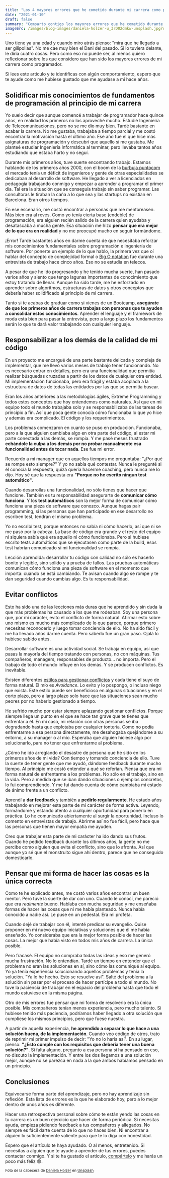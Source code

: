 ```yaml
---
title: "Los 4 mayores errores que he cometido durante mi carrera como programador"
date: "2021-01-10"
draft: false
summary: "Comparto contigo los mayores errores que he cometido durante mis quince años de carrera como programador y qué he aprendido de ellos."
imageSrc: /images/blog-images/daniela-holzer-u_3rD02dmkw-unsplash.jpg?q=1
---
```


Uno tiene ya una edad y cuando miro atrás pienso: "mira que he llegado a ser gilipollas". No me cae muy bien el Dani del pasado. Si lo tuviera delante, le diría cuatro cosas. Pero como eso no puede ser, al menos quiero reflexionar sobre los que considero que han sido los mayores errores de mi carrera como programador.

Si lees este artículo y te identificas con algún comportamiento, espero que te ayude como me hubiese gustado que me ayudase a mí hace años.

## Solidificar mis conocimientos de fundamentos de programación al principio de mi carrera

Yo suelo decir que aunque comencé a trabajar de programador hace quince años, en realidad los primeros no los aproveché mucho. Estudié Ingeniería de Telecomunicaciones, pero no se me dio muy bien. Tardé bastante en acabar la carrera. No me gustaba, trabajaba a tiempo parcial y me costó encontrar la motivación hasta el último año. Ese año fue el que hice más asignaturas de programación y descubrí que aquello sí me gustaba. Me planteé estudiar Ingeniería Informática al terminar, pero llevaba tantos años estudiando que estaba harto y no seguí.

Durante mis primeros años, tuve suerte encontrando trabajo. Estamos hablando de los primeros años 2000, con el boom de la [burbuja puntocom](https://es.wikipedia.org/wiki/Burbuja_puntocom) el mercado tenía un déficit de ingenieros y gente de otras especialidades se dedicaban al desarrollo de software. He llegado a ver a licenciados en pedagogía trabajando conmigo y empezar a aprender a programar el primer día. Tal era la situación que se conseguía trabajo sin saber programar. Las consultoras le tiraban la caña a lo que sea y las startups no existían en Barcelona. Eran otros tiempos.

En ese escenario, me costó encontrar a personas que me mentoreasen. Más bien era al revés. Como yo tenía cierta base (endeble) de programación, era alguien recién salido de la carrera quien ayudaba y desatascaba a mucha gente. Esa situación me hizo **pensar que era mejor de lo que era en realidad** y no me preocupé mucho en seguir formándome.

¡Error! Tardé bastantes años en darme cuenta de que necesitaba reforzar mis conocimientos fundamentales sobre programación e ingeniería de software. Por ponerte un ejemplo de lo que hablo, la primera vez que oí hablar del concepto de complejidad formal o [Big O notation](https://en.wikipedia.org/wiki/Big_O_notation) fue durante una entrevista de trabajo hace cinco años. Eso no se estudia en telecos.

A pesar de que he ido progresando y he tenido mucha suerte, han pasado varios años y siento que tengo lagunas importantes de conocimiento que estoy tratando de llenar. Aunque ha sido tarde, me he esforzado en aprender sobre algoritmos, estructuras de datos y otros conceptos que debería haber solidificado al principio de mi carrera.

Tanto si te acabas de graduar como si vienes de un Bootcamp, **asegúrate de que los primeros años de carrera trabajas con personas que te ayuden a consolidar estos conocimientos**. Aprender el lenguaje y el framework de moda está bien para pasar la entrevista, pero a largo plazo los fundamentos serán lo que te dará valor trabajando con cualquier lenguaje.

## Responsabilizar a los demás de la calidad de mi código

En un proyecto me encargué de una parte bastante delicada y compleja de implementar, que me llevó varios meses de trabajo tener funcionando. No es necesario entrar en detalles, pero era una funcionalidad que permitía realizar búsquedas cruzadas a partir de los datos de cualquier otra entidad. Mi implementación funcionaba, pero era frágil y estaba acoplada a la estructura de datos de todas las entidades por las que se permitía buscar.

Eran los años anteriores a las metodologías ágiles, Extreme Programming y todos estos conceptos que hoy entendemos como naturales. Así que en mi equipo todo el mundo trabajaba solo y se responsabilizaba de las tareas de principio a fin. Así que poca gente conocía cómo funcionaba lo que yo hice y además era complicado. El código y los requerimientos.

Los problemas comenzaron en cuanto se puso en producción. Funcionaba, pero a la que alguien cambiaba algo en otra parte del código, al estar mi parte conectada a las demás, se rompía. Y me pasé meses frustrado **echándole la culpa a los demás por no probar manualmente esa funcionalidad antes de tocar nada**. Ese fue mi error.

Recuerdo a mi manager que en aquellos tiempos me preguntaba: "¿Por qué se rompe esto siempre?" Y yo no sabía qué contestar. Nunca le pregunté si él conocía la respuesta, quizá quería hacerme coaching, pero nunca me lo dijo. Hoy sé que la respuesta era **"Porque no he escrito ningun test automático"**.

Cuando desarrollas una funcionalidad, no sólo tienes que hacer que funcione. También es tu responsabilidad asegurarte de **comunicar cómo funciona**. Y los **test automáticos** son la mejor forma de comunicar cómo funciona una pieza de software que conozco. Aunque hagas pair programming, si las personas que han participado en ese desarrollo no escriben test, tendrán el mismo problema.

Yo no escribí test, porque entonces no sabía ni cómo hacerlo, así que ni se me pasó por la cabeza. La base de código era grande y el resto del equipo ni siquiera sabía qué era aquello ni cómo funcionaba. Pero si hubiese escrito tests automáticos que se ejecutasen como parte de la build, esos test habrían comunicado si mi funcionalidad se rompía.

Lección aprendida: desarrollar tu código con calidad no sólo es hacerlo bonito y legible, sino sólido y a prueba de fallos. Las pruebas automáticas comunican cómo funciona una pieza de software en el momento que importa: cuando se está cambiando. Te avisan cuando algo se rompe y te dan seguridad cuando cambias algo. Es tu responsabilidad.

## Evitar conflictos

Esto ha sido una de las lecciones más duras que he aprendido y sin duda la que más problemas ha causado a los que me rodeaban. Soy una persona que, por mi carácter, evito el conflicto de forma natural. Afirmar esto sobre uno mismo es mucho más complicado de lo que parece, porque primero necesitas reconocerlo y luego tomar conciencia de ello. No ha sido fácil y me ha llevado años darme cuenta. Pero saberlo fue un gran paso. Ojalá lo hubiese sabido antes.

Desarrollar software es una actividad social. Se trabaja en equipo, así que pasas la mayoría del tiempo tratando con personas, no con máquinas. Tus compañeros, managers, responsables de producto... no importa. Pero el trabajo de todo el mundo influye en los demás. Y se producen conflictos. Es inevitable.

Existen diferentes [estilos para gestionar conflictos](https://en.wikipedia.org/wiki/Conflict_management_style) y cada tiene el suyo de forma natural. El mío es _Avoidance_. Lo evito y lo pospongo, o incluso niego que exista. Este estilo puede ser beneficioso en algunas situaciones y en el corto plazo, pero a largo plazo solo hace que las situaciones sean mucho peores por no haberlo gestionado a tiempo.

He sufrido mucho por estar siempre aplazando gestionar conflictos. Porque siempre llega un punto en el que se hace tan grave que te tienes que enfrentar a él. En mi caso, mi relación con otras personas se iba degradando hasta que explotaba por cualquier tontería. Como no podía enfrentarme a esa persona directamente, me desahogaba quejándome a su entorno, a su manager o al mío. Esperaba que alguien hiciese algo por solucionarlo, para no tener que enfrentarme al problema.

¿Cómo he ido arreglando el desastre de persona que he sido en los primeros años de mi vida? Con tiempo y tomando conciencia de ello. Tuve la suerte de tener gente que me ayudó, dándome feedback durante mucho tiempo. Al principio me costó entender a qué se referían. Piensa que era mi forma natural de enfrentarme a los problemas. No sólo en el trabajo, sino en la vida. Pero a medida que se iban dando situaciones o ejemplos concretos, lo fui comprendiendo. Y me fui dando cuenta de cómo cambiaba mi estado de ánimo frente a un conflicto.

Aprendí a **dar feedback** y también a **pedirlo regularmente**. He estado años trabajando en mejorar esta parte de mi carácter de forma activa. Leyendo, formándome y estando atento a cualquier oportunidad para ponerlo en práctica. Lo he comunicado abiertamente al surgir la oportunidad. Incluso lo comento en entrevistas de trabajo. Abrirme así no fue fácil, pero hace que las personas que tienen mayor empatía me ayuden.

Creo que trabajar esta parte de mi carácter ha ido dando sus frutos. Cuando he pedido feedback durante los últimos años, la gente no me percibe como alguien que evita el conflicto, sino que lo afronta. Así que aunque yo sé que el monstruito sigue ahí dentro, parece que he conseguido domesticarlo.

## Pensar que mi forma de hacer las cosas es la única correcta

Como te he explicado antes, me costó varios años encontrar un buen mentor. Pero tuve la suerte de dar con uno. Cuando le conocí, me pareció que era _realmente_ bueno. Hablaba con mucha seguridad y me enseñaba formas de hacer las cosas que ni me había planteado. Nunca había conocido a nadie así. Le puse en un pedestal. Era mi profeta.

Cuando dejé de trabajar con él, intenté predicar su evangelio. Quise proponer en mi nuevo equipo iniciativas y soluciones que él me había enseñado. Yo consideraba que era la mejor forma posible de hacer las cosas. La mejor que había visto en todos mis años de carrera. La única posible.

Pero fracasé. El equipo no compraba todas las ideas y eso me generó mucha frustración. No lo entendían. Tardé un tiempo en entender que el problema no eran las soluciones en sí, sino cómo las comuniqué al equipo. Yo ya tenía experiencia solucionando aquellos problemas y tenía la solución. "Ya lo he hecho. Esto se resuelve así". Salté del problema a la solución sin pasar por el proceso de hacer partícipe a todo el mundo. No tuve la paciencia de trabajar en el espacio del problema hasta que todo el mundo estuviese en la misma página.

Otro de mis errores fue pensar que mi forma de resolverlo era la única posible. Mis compañeros tenían menos experiencia, pero mucho talento. Si hubiese tenido más paciencia, podríamos haber llegado a otra solución que cumpliese los mismos principios, pero que fuese nuestra.

A partir de aquella experiencia, **he aprendido a separar lo que hace a una solución buena, de la implementación**. Cuando veo código de otros, trato de reprimir mi primer impulso de decir: "Yo no lo haría así". En su lugar, pienso: **"¿Esto cumple con los requisitos que debería tener una buena solución?"**. Si falta alguno, pregunto a esa persona si ha pensado en eso, no discuto la implementación. Y entre los dos llegamos a una solución mejor, aunque no se parezca en nada a la que ambos habíamos pensado en un principio.

## Conclusiones

Equivocarse forma parte del aprendizaje, pero no hay aprendizaje sin reflexión. Esta lista de errores es la que he elaborado hoy, pero a lo mejor dentro de unos años es diferente.

Hacer una retrospectiva personal sobre cómo te están yendo las cosas en tu carrera es un buen ejercicio que hacer de forma periódica. Si necesitas ayuda, empieza pidiendo feedback a tus compañeros y allegados. No siempre es fácil darte cuenta de lo que no haces bien. Ni encontrar a alguien lo suficientemente valiente para que te lo diga con honestidad.

Espero que el artículo te haya ayudado. O al menos, entretenido. Si necesitas a alguien que te ayude a aprender de tus errores, puedes contactar conmigo. Y si te ha gustado el artículo, [compártelo](http://www.twitter.com/share?url=https%3A%2F%2Fdelacruz.dev%2Fblog%2Ferrores-en-mi-carrera-como-programador&text=Los%204%20mayores%20errores%20que%20he%20cometido%20durante%20mi%20carrera%20como%20programador) y me harás un poco más feliz 😄.

<small>Foto de la cabecera de [Daniela Holzer](https://unsplash.com/@matscha?utm_source=unsplash&utm_medium=referral&utm_content=creditCopyText) en [Unsplash](https://unsplash.com/@matscha?utm_source=unsplash&utm_medium=referral&utm_content=creditCopyText)</small>
